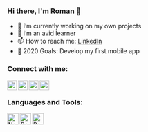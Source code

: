 ### Hi there, I'm Roman 👋

- 🔭 I’m currently working on my own projects
- 🌱 I’m an avid learner
- 📫 How to reach me: [LinkedIn][linkedin]
- 🥅 2020 Goals: Develop my first mobile app

### Connect with me:

[<img align="left" alt="Roman Frolov | YouTube" width="22px" src="https://cdn.jsdelivr.net/npm/simple-icons@v3/icons/youtube.svg" />][youtube]
[<img align="left" alt="Roman Frolov | Twitter" width="22px" src="https://cdn.jsdelivr.net/npm/simple-icons@v3/icons/twitter.svg" />][twitter]
[<img align="left" alt="Roman Frolov | LinkedIn" width="22px" src="https://cdn.jsdelivr.net/npm/simple-icons@v3/icons/linkedin.svg" />][linkedin]
[<img align="left" alt="Roman Frolov | Instagram" width="22px" src="https://cdn.jsdelivr.net/npm/simple-icons@v3/icons/instagram.svg" />][instagram]

<br />

### Languages and Tools:

[<img align="left" alt="Node.js" width="26px" src="https://cdn.jsdelivr.net/npm/simple-icons@3.4.1/icons/node-dot-js.svg" />][nodejs]
[<img align="left" alt="Postgres" width="26px" src="https://cdn.jsdelivr.net/npm/simple-icons@3.4.1/icons/postgresql.svg" />][postgres]
[<img align="left" alt="Redis" width="26px" src="https://cdn.jsdelivr.net/npm/simple-icons@3.4.1/icons/redis.svg" />][redis]

[twitter]: https://twitter.com/romfrolov
[youtube]: https://youtube.com/channel/UCviAzZdmxKY8YPYjnIqmmjg
[instagram]: https://instagram.com/romfrolov
[linkedin]: https://linkedin.com/in/romfrolov
[nodejs]: https://nodejs.org/en/
[postgres]: https://www.postgresql.org/
[redis]: https://redis.io/
